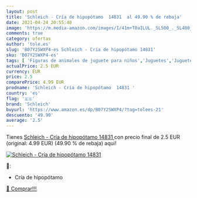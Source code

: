 ```yaml
---
layout: post
title: 'Schleich - Cría de hipopótamo  14831  al 49.90 % de rebaja'
date: 2021-04-24 20:55:48
image: 'https://m.media-amazon.com/images/I/41m+T0aILUL._SL500_._SL400_.jpg'
comments: true
category: ofertas
author: 'tole.es'
slug: 'B07Y2SWXP4-es Schleich - Cría de hipopótamo 14831'
sku: 'B07Y2SWXP4-es'
tags: [ 'Figuras de animales de juguete para niños','Juguetes','Juguetes y juegos','Muñecos y figuras','schleich', ]
actualPrice: 2.5 EUR
currency: EUR
price: 2.5
comparePrice: 4.99 EUR
prodname: 'Schleich - Cría de hipopótamo  14831 '
country: 'es'
flag: '🇪🇸'
brand: 'Schleich'
buyurl: 'https://www.amazon.es/dp/B07Y2SWXP4/?tag=tolees-21'
descuento: '49.90'
average: '2.5'
---
```


Tienes [Schleich - Cría de hipopótamo  14831 ](https://www.amazon.es/dp/B07Y2SWXP4/?tag=tolees-21) con precio final de  2.5 EUR (original: 4.99 EUR) (49.90 %  de rebaja) aqui!

[![Schleich - Cría de hipopótamo  14831 ](https://m.media-amazon.com/images/I/41m+T0aILUL._SL500_._SL400_.jpg)](https://www.amazon.es/dp/B07Y2SWXP4/?tag=tolees-21)

🔎:

- Cría de hipopótamo

[🛒 Comprar!!!](https://www.amazon.es/dp/B07Y2SWXP4/?tag=tolees-21)
